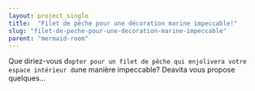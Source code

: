 ```yaml
---
layout: project_single
title:  "Filet de pêche pour une décoration marine impeccable!"
slug: "filet-de-peche-pour-une-decoration-marine-impeccable"
parent: "mermaid-room"
---
```

Que diriez-vous d`opter pour un filet de pêche qui enjolivera votre espace intérieur d`une manière impeccable? Deavita vous propose quelques…